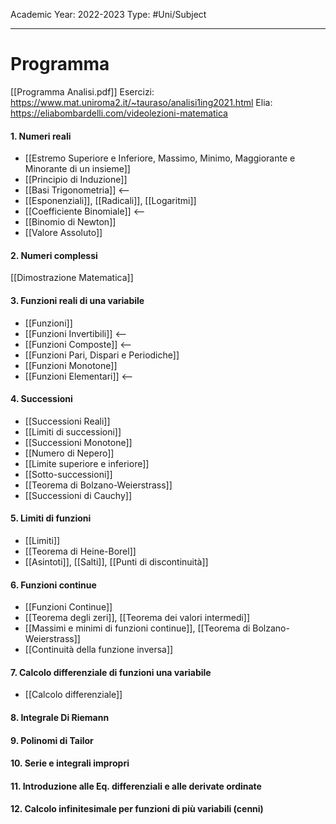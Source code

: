 Academic Year: 2022-2023
Type: #Uni/Subject 

---

# Programma
[[Programma Analisi.pdf]]
Esercizi: https://www.mat.uniroma2.it/~tauraso/analisi1ing2021.html
Elia: https://eliabombardelli.com/videolezioni-matematica

#### 1. Numeri reali
- [[Estremo Superiore e Inferiore, Massimo, Minimo, Maggiorante e Minorante di un insieme]]
- [[Principio di Induzione]]
- [[Basi Trigonometria]]  <--
- [[Esponenziali]], [[Radicali]], [[Logaritmi]]
- [[Coefficiente Binomiale]] <--
- [[Binomio di Newton]]
- [[Valore Assoluto]]

#### 2. Numeri complessi
[[Dimostrazione Matematica]]

####  3. Funzioni reali di una variabile
- [[Funzioni]]
- [[Funzioni Invertibili]]  <--
- [[Funzioni Composte]]  <--
- [[Funzioni Pari, Dispari e Periodiche]]
- [[Funzioni Monotone]]
- [[Funzioni Elementari]] <--
 
#### 4. Successioni 
- [[Successioni Reali]]
- [[Limiti di successioni]]
- [[Successioni Monotone]]
- [[Numero di Nepero]]
- [[Limite superiore e inferiore]]
- [[Sotto-successioni]]
- [[Teorema di Bolzano-Weierstrass]]
- [[Successioni di Cauchy]]

#### 5. Limiti di funzioni 
- [[Limiti]]
- [[Teorema di Heine-Borel]]
- [[Asintoti]], [[Salti]], [[Punti di discontinuità]]

#### 6. Funzioni continue 
- [[Funzioni Continue]]
- [[Teorema degli zeri]], [[Teorema dei valori intermedi]]
- [[Massimi e minimi di funzioni continue]], [[Teorema di Bolzano-Weierstrass]]
- [[Continuità della funzione inversa]]

#### 7. Calcolo differenziale di funzioni una variabile
- [[Calcolo differenziale]]

#### 8. Integrale Di Riemann

#### 9. Polinomi di Tailor

#### 10. Serie e integrali impropri

#### 11. Introduzione alle Eq. differenziali e alle derivate ordinate

#### 12. Calcolo infinitesimale per funzioni di più variabili (cenni)
